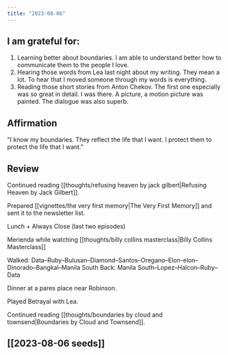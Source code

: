 ```yaml
---
title: "2023-08-06"
---
```

## I am grateful for:
1. Learning better about boundaries. I am able to understand better how to communicate them to the people I love.
2. Hearing those words from Lea last night about my writing. They mean a lot. To hear that I moved someone through my words is everything.
3. Reading those short stories from Anton Chekov. The first one especially was so great in detail. I was there. A picture, a motion picture was painted. The dialogue was also superb.

## Affirmation

"I know my boundaries. They reflect the life that I want. I protect them to protect the life that I want."

## Review

Continued reading [[thoughts/refusing heaven by jack gilbert|Refusing Heaven by Jack Gilbert]].

Prepared [[vignettes/the very first memory|The Very First Memory]] and sent it to the newsletter list.

Lunch + Always Close (last two episodes)

Merienda while watching [[thoughts/billy collins masterclass|Billy Collins Masterclass]]

Walked: Data–Ruby–Bulusan–Diamond–Santos–Oregano–Elon-elon–Dinorado–Bangkal–Manila South
Back: Manila South–Lopez–Halcon–Ruby–Data

Dinner at a pares place near Robinson.

Played Betrayal with Lea.

Continued reading [[thoughts/boundaries by cloud and townsend|Boundaries by Cloud and Townsend]].

## [[2023-08-06 seeds]]
